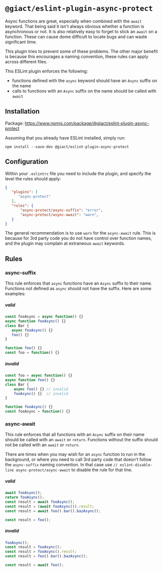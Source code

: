 # `@giact/eslint-plugin-async-protect`
Async functions are great, especially when combined with the `await` keyword. That being said it isn't always obvious whether a function is asynchronous or not. It is also relatively easy to forget to stick an `await` on a function. These can cause dome difficult to locate bugs and can waste significant time.

This plugin tries to prevent some of these problems. The other major benefit is because this encourages a naming convention, these rules can apply across different files.

This ESLint plugin enforces the following:

 - functions defined with the `async` keyword should have an `Async` suffix on the name
 - calls to functions with an `Async` suffix on the name should be called with `await`

## Installation
Package: https://www.npmjs.com/package/@giact/eslint-plugin-async-protect

Assuming that you already have ESLint installed, simply run:

```
npm install --save-dev @giact/eslint-plugin-async-protect
```

## Configuration
Within your `.eslintrc` file you need to include the plugin, and specify the level the rules should apply:
```json
{
   "plugins": [
      "async-protect"
   ],
   "rules": {
       "async-protect/async-suffix": "error",
       "async-protect/async-await": "warn",
   }
}
```
The general recommendation is to use `warn` for the `async-await` rule. This is because for 3rd party code you do not have control over function names, and the plugin may complain at extraneous `await` keywords.

## Rules

### async-suffix
This rule enforces that `async` functions have an `Async` suffix to their name. Functions not defined as `async` should not have the suffix. Here are some examples:

##### valid
```js
const fooAsync = async function() {}
async function fooAsync() {}
class Bar {
   async fooAsync() {}
   foo() {}
}

function foo() {}
const foo = function() {}
```

##### invalid
```js
const foo = async function() {}
async function foo() {}
class Bar {
    async foo() {} // invalid
    fooAsync() {}  // invalid
}

function fooAsync() {}
const fooAsync = function() {}
```

### async-await
This rule enforces that all functions with an `Async` suffix on their name should be called with an `await` or `return`. Functions without the suffix should not be called with an `await` or `return`.

There are times when you may wish for an `async` function to run in the background, or where you need to call 3rd party code that doesn't follow the `async-suffix` naming convention. In that case use `// eslint-disable-line async-protect/async-await` to disable the rule for that line.

##### valid
```js
await fooAsync();
return fooAsync();
const result = await fooAsync();
const result = (await fooAsync()).result;
const result = await foo().bar().bazAsync();

const result = foo();
```

##### invalid
```js
fooAsync();
const result = fooAsync();
const result = fooAsync().result;
const result = foo().bar().bazAsync();

const result = await foo();
```

